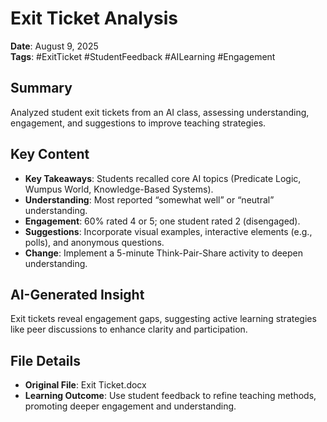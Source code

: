 # Exit Ticket Analysis

**Date**: August 9, 2025  
**Tags**: #ExitTicket #StudentFeedback #AILearning #Engagement

## Summary
Analyzed student exit tickets from an AI class, assessing understanding, engagement, and suggestions to improve teaching strategies.

## Key Content
- **Key Takeaways**: Students recalled core AI topics (Predicate Logic, Wumpus World, Knowledge-Based Systems).
- **Understanding**: Most reported “somewhat well” or “neutral” understanding.
- **Engagement**: 60% rated 4 or 5; one student rated 2 (disengaged).
- **Suggestions**: Incorporate visual examples, interactive elements (e.g., polls), and anonymous questions.
- **Change**: Implement a 5-minute Think-Pair-Share activity to deepen understanding.

## AI-Generated Insight
Exit tickets reveal engagement gaps, suggesting active learning strategies like peer discussions to enhance clarity and participation.

## File Details
- **Original File**: Exit Ticket.docx
- **Learning Outcome**: Use student feedback to refine teaching methods, promoting deeper engagement and understanding.
